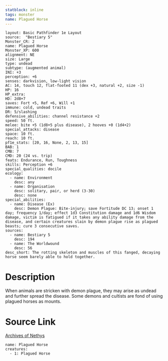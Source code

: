 ```yaml
---
statblock: inline
tags: monster
name: Plagued Horse
---
```

```statblock
layout: Basic Pathfinder 1e Layout
source:  "Bestiary 5"
Monster_CR: 2
name: Plagued Horse
Monster_XP: 600
alignment: NE
size: Large
type: undead
subtype: (augmented animal)
INI: +3
perception: +6
senses: darkvision, low-light vision
AC: 14, touch 12, flat-footed 11 (dex +3, natural +2, size -1)
HP: 16
HP_extra: 
HD: 2d8+7
saves: Fort +5, Ref +6, Will +1
immune: cold, undead traits
DR: 5/slashing
defensive_abilities: channel resistance +2
speed: 50 ft.
melee: bite +5 (1d8+5 plus disease), 2 hooves +0 (1d4+2)
special_attacks: disease
space: 10 ft.
reach: 10 ft.
pf1e_stats: [20, 16, None, 2, 13, 15]
BAB: 1
CMB: 7
CMD: 20 (24 vs. trip)
feats: Endurance, Run, Toughness
skills: Perception +6
special_qualities: docile
ecology:
  - name: Environment
    desc: any
  - name: Organisation
    desc: solitary, pair, or herd (3-30)
    desc: none
special_abilities:
  - name: Disease (Ex)
    desc: Demon Plague: Bite-injury; save Fortitude DC 13; onset 1 day; frequency 1/day; effect 1d3 Constitution damage and 1d6 Wisdom damage, victim is fatigued if it takes any ability damage from the disease, and certain creatures slain by demon plague rise as plagued beasts; cure 3 consecutive saves.
sources:
  - name: Bestiary 5
    desc: 194
  - name: The Worldwound
    desc: 56
desc_short: The rotting skeleton and muscles of this fanged, decaying horse seem barely able to hold together.
```
# Description
When animals are stricken with demon plague, they may arise as undead and further spread the disease. Some demons and cultists are fond of using plagued horses as mounts.
# Source Link
[Archives of Nethys](https://aonprd.com/MonsterDisplay.aspx?ItemName=Plagued%20Horse)
```encounter-table
name: Plagued Horse
creatures:
  - 1: Plagued Horse
```
